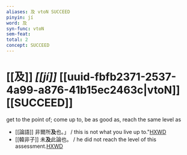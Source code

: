 ```yaml
---
aliases: 及 vtoN SUCCEED
pinyin: jí
word: 及
syn-func: vtoN
sem-feat: 
total: 2
concept: SUCCEED 
---
```

# [[及]] *[[jí]]*  [[uuid-fbfb2371-2537-4a99-a876-41b15ec2463c|vtoN]] [[SUCCEED]]
get to the point of; come up to, be as good as, reach the same level as
 - [[論語]] 非爾所**及**也。」 / this is not what you live up to."[HXWD](https://hxwd.org/textview.html?location=KR1h0004_tls_005-15a.1)
 - [[韓非子]] 未**及**此論也。 / he did not reach the level of this assessment.[HXWD](https://hxwd.org/textview.html?location=KR3c0005_tls_037-15a.12)